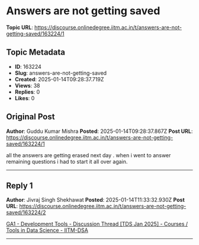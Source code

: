 # Answers are not getting saved

**Topic URL**: https://discourse.onlinedegree.iitm.ac.in/t/answers-are-not-getting-saved/163224/1

## Topic Metadata
- **ID**: 163224
- **Slug**: answers-are-not-getting-saved
- **Created**: 2025-01-14T09:28:37.719Z
- **Views**: 38
- **Replies**: 0
- **Likes**: 0

## Original Post
**Author**: Guddu Kumar Mishra 
**Posted**: 2025-01-14T09:28:37.867Z
**Post URL**: https://discourse.onlinedegree.iitm.ac.in/t/answers-are-not-getting-saved/163224/1

all  the answers are getting erased next day  . when i went to answer remaining questions i had to start it all over again.

---

## Reply 1
**Author**: Jivraj Singh Shekhawat
**Posted**: 2025-01-14T11:33:32.930Z
**Post URL**: https://discourse.onlinedegree.iitm.ac.in/t/answers-are-not-getting-saved/163224/2

[GA1 - Development Tools - Discussion Thread [TDS Jan 2025] - Courses / Tools in Data Science - IITM-DSA](https://discourse.onlinedegree.iitm.ac.in/t/ga1-development-tools-discussion-thread-tds-jan-2025/161083/28)

---
